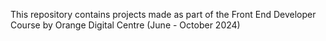 This repository contains projects made as part of the Front End Developer Course by Orange Digital Centre (June - October 2024)
